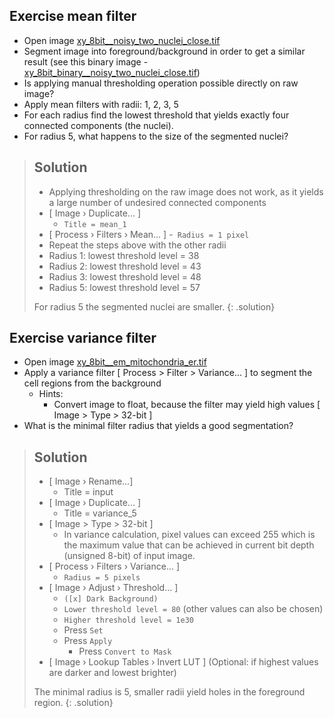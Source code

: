 ## Exercise mean filter
- Open image [xy_8bit__noisy_two_nuclei_close.tif](https://github.com/NEUBIAS/training-resources/raw/master/image_data/xy_8bit__nuclei_very_noisy_close.tif)
- Segment image into foreground/background in order to get a similar result (see this binary image - [xy_8bit_binary__noisy_two_nuclei_close.tif](https://github.com/NEUBIAS/training-resources/raw/master/image_data/xy_8bit_binary__nuclei_very_noisy_close.tif))
- Is applying manual thresholding operation possible directly on raw image?
- Apply mean filters with radii: 1, 2, 3, 5
- For each radius find the lowest threshold that yields exactly four connected components (the nuclei).
- For radius 5, what happens to the size of the segmented nuclei?

> ## Solution
> - Applying thresholding on the raw image does not work, as it yields a large number of undesired connected components
> - [ Image › Duplicate... ]
>   - `Title = mean_1`
> - [ Process › Filters › Mean... ]
>   -` Radius = 1 pixel`
> - Repeat the steps above with the other radii
> - Radius 1: lowest threshold level = 38
> - Radius 2: lowest threshold level = 43
> - Radius 3: lowest threshold level = 48
> - Radius 5: lowest threshold level = 57
>
> For radius 5 the segmented nuclei are smaller.
{: .solution}

## Exercise variance filter
- Open image [xy_8bit__em_mitochondria_er.tif](https://github.com/NEUBIAS/training-resources/raw/master/image_data/xy_8bit__em_mitochondria_er.tif)
- Apply a variance filter [ Process > Filter > Variance... ] to segment the cell regions from the background
  - Hints:
    - Convert image to float, because the filter may yield high values [ Image > Type > 32-bit ]
- What is the minimal filter radius that yields a good segmentation?

> ## Solution
>
> - [ Image › Rename...]
>   - Title = input
> - [ Image › Duplicate... ]
>   - Title = variance_5
> - [ Image > Type > 32-bit ]
>   - In variance calculation, pixel values can exceed 255 which is the maximum value that can be achieved in current bit depth (unsigned 8-bit) of input image.
> - [ Process › Filters › Variance... ]
>   - `Radius = 5 pixels`
> - [ Image › Adjust › Threshold... ]  
>   - `([x] Dark Background)`
>   - `Lower threshold level = 80` (other values can also be chosen)
>   - `Higher threshold level = 1e30`
>   -  Press `Set`
>   - Press `Apply`
>      - Press `Convert to Mask`
> - [ Image › Lookup Tables › Invert LUT ] (Optional: if highest values are darker and lowest brighter)
>
> The minimal radius is 5, smaller radii yield holes in the foreground region.
{: .solution}
